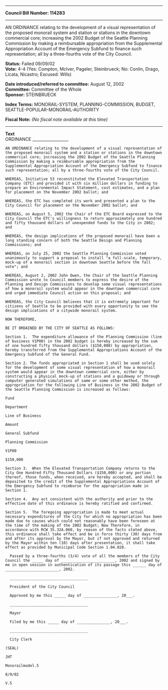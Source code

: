 * * * * *  
  
**Council Bill Number: [](#h0)[](#h2)114283**  
  
* * * * *  
  
AN ORDINANCE relating to the development of a visual representation of the proposed monorail system and station or stations in the downtown commercial core; increasing the 2002 Budget of the Seattle Planning Commission by making a reimbursable appropriation from the Supplemental Appropriation Account of the Emergency Subfund to finance such representation; all by a three-fourths vote of the City Council.  
  
**Status:** Failed 09/09/02   
**Vote:** 4-4 (Yes: Compton, McIver, Pageler, Steinbrueck; No: Conlin, Drago, Licata, Nicastro; Excused: Wills)   
  
**Date introduced/referred to committee:** August 12, 2002   
**Committee:** Committee of the Whole   
**Sponsor:** STEINBRUECK   
  
**Index Terms:** MONORAIL-SYSTEM, PLANNING-COMMISSION, BUDGET, SEATTLE-POPULAR-MONORAIL-AUTHORITY  
  
**Fiscal Note:** *(No fiscal note available at this time)*  
  
* * * * *  
  
**Text**  
    ORDINANCE __________________  
  
    AN ORDINANCE relating to the development of a visual representation of  
    the proposed monorail system and a station or stations in the downtown  
    commercial core; increasing the 2002 Budget of the Seattle Planning  
    Commission by making a reimbursable appropriation from the  
    Supplemental Appropriation Account of the Emergency Subfund to finance  
    such representation; all by a three-fourths vote of the City Council.  
  
    WHEREAS, Initiative 53 reconstituted the Elevated Transportation  
    Company (ETC) and provided it with six million dollars in funding to  
    prepare an Environmental Impact Statement, cost estimates, and a plan  
    for placement on the November 2002 ballot; and  
  
    WHEREAS, the ETC has completed its work and presented a plan to the  
    City Council for placement on the November 2002 ballot; and  
  
    WHEREAS, on August 5, 2002 the Chair of the ETC Board expressed to the  
    City Council the ETC's willingness to return approximately one hundred  
    and fifty thousand dollars of unexpended funds to the City in 2002;  
    and  
  
    WHEREAS, the design implications of the proposed monorail have been a  
    long standing concern of both the Seattle Design and Planning  
    Commissions; and  
  
    WHEREAS, on July 25, 2002 the Seattle Planning Commission voted  
    unanimously to support a proposal to install "a full-scale, temporary,  
    mock-up of a monorail section in downtown Seattle before the fall  
    vote"; and  
  
    WHEREAS, August 2, 2002 John Owen, the Chair of the Seattle Planning  
    Commission wrote to Council members to express the desire of the  
    Planning and Design Commissions to develop some visual representations  
    of how a monorail system would appear in the downtown commercial core  
    and urged immediate Council action on this proposal; and  
  
    WHEREAS, the City Council believes that it is extremely important for  
    citizens of Seattle to be provided with every opportunity to see the  
    design implications of a citywide monorail system.  
  
    NOW THEREFORE,  
  
    BE IT ORDAINED BY THE CITY OF SEATTLE AS FOLLOWS:  
  
    Section 1.  The expenditure allowance of the Planning Commission (line  
    of business V1P00) in the 2002 budget is hereby increased by the sum  
    of one hundred fifty thousand dollars ($150,000) by appropriation,  
    hereby transferred from the Supplemental Appropriations Account of the  
    Emergency Subfund of the General Fund.  
  
    Section 2. The funds appropriated in Section 1 shall be used solely  
    for the development of some visual representation of how a monorail  
    system would appear in the downtown commercial core, either by  
    constructing a physical mock-up of stations and a guideway or through  
    computer generated simulations of same or some other method, the  
    appropriation for the following Line of Business in the 2002 Budget of  
    the Seattle Planning Commission is increased as follows:  
  
    Fund  
  
    Department  
  
    Line of Business  
  
    Amount  
  
    General Subfund  
  
    Planning Commission  
  
    V1P00  
  
    $150,000  
  
    Section 3.  When the Elevated Transportation Company returns to the  
    City One Hundred Fifty Thousand Dollars ($150,000) or any portion  
    thereof, those funds, when received, are hereby accepted, and shall be  
    deposited to the credit of the Supplemental Appropriations Account of  
    the Emergency Subfund to reimburse for the appropriation made in  
    Section 1.  
  
    Section 4.  Any act consistent with the authority and prior to the  
    effective date of this ordinance is hereby ratified and confirmed.  
  
    Section 5.  The foregoing appropriation is made to meet actual  
    necessary expenditures of the City for which no appropriation has been  
    made due to causes which could not reasonably have been foreseen at  
    the time of the making of the 2002 Budget; Now Therefore, in  
    accordance with RCW 35.32A.060, by reason of the facts stated above,  
    this ordinance shall take effect and be in force thirty (30) days from  
    and after its approval by the Mayor, but if not approved and returned  
    by the Mayor within ten (10) days after presentation, it shall take  
    effect as provided by Municipal Code Section 1.04.020.  
  
      Passed by a three-fourths (3/4) vote of all the members of the City  
    Council the _____ day of ________________________, 2002 and signed by  
    me in open session in authentication of its passage this ______ day of  
    ________________________, 2002.  
  
      ___________________________________  
  
      President of the City Council  
  
      Approved by me this _____ day of _______________, 20___.  
  
      ___________________________________  
  
      Mayor  
  
      Filed by me this _____ day of _______________, 20___.  
  
      ___________________________________  
  
      City Clerk  
  
    (SEAL)  
  
    JHT  
  
    Monorailmodel.5  
  
    8/9/02  
  
    V.5  
